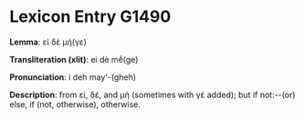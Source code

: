 # Lexicon Entry G1490

**Lemma**: εἰ δὲ μή(γε)

**Transliteration (xlit)**: ei dè mḗ(ge)

**Pronunciation**: i deh may'-(gheh)

**Description**:
from εἰ, δέ, and μή (sometimes with γέ added); but if not:--(or) else, if (not, otherwise), otherwise.

